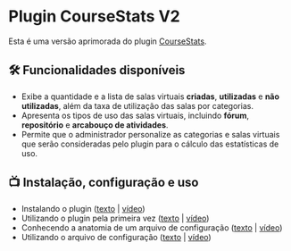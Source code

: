 # Plugin CourseStats V2

Esta é uma versão aprimorada do plugin [CourseStats](https://github.com/dired-ufla/coursestats). 

## :hammer_and_wrench: Funcionalidades disponíveis 
* Exibe a quantidade e a lista de salas virtuais **criadas**, **utilizadas** e **não utilizadas**, além da taxa de utilização das salas por categorias.
* Apresenta os tipos de uso das salas virtuais, incluindo **fórum**, **repositório** e **arcabouço de atividades**.
* Permite que o administrador personalize as categorias e salas virtuais que serão consideradas pelo plugin para o cálculo das estatísticas de uso.

## :tv: Instalação, configuração e uso

* Instalando o plugin ([texto](tutorial/install.md) | [vídeo](https://www.youtube.com/watch?v=qLNvJU4EPpQ))
* Utilizando o plugin pela primeira vez ([texto](tutorial/first_usage.md) | [vídeo](https://www.youtube.com/watch?v=98T4p3GH8F8))
* Conhecendo a anatomia de um arquivo de configuração ([texto](tutorial/config_file_explanation.md) | [vídeo](https://www.youtube.com/watch?v=b8SyizBfEIs))
* Utilizando o arquivo de configuração ([texto](tutorial/config_file_usage.md) | [vídeo](https://www.youtube.com/watch?v=db7qCcLRKmI))
